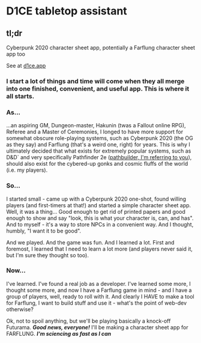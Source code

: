 # D1CE tabletop assistant

## tl;dr
 Cyberpunk 2020 character sheet app, potentially a Farflung character sheet app too

 See at [d1ce.app](https://d1ce.web.app/CP2020)

 ### I start a lot of things and time will come when they all merge into one finished, convenient, and useful app. This is where it all starts.

### As...

...an aspiring GM, Dungeon-master, Hakunin (twas a Fallout online RPG), Referee and a Master of Ceremonies, I longed to have more support for somewhat obscure role-playing systems, such as Cyberpunk 2020 (the OG as they say) and Farflung (that's a weird one, right) for years. This is why I ultimately decided that what exists for extremely popular systems, such as D&D` and very specifically Pathfinder 2e ([pathbuilder, I'm referring to you](https://pathbuilder2e.com/app.html)), should also exist for the cybered-up gonks and cosmic fluffs of the world (i.e. my players).

### So...

I started small - came up with a Cyberpunk 2020 one-shot, found willing players (and first-timers at that!) and started a simple character sheet app. Well, it was a thing... Good enough to get rid of printed papers and good enough to show and say "look, this is what your character is, can, and has". And to myself - it's a way to store NPCs in a convenient way. And I thought, humbly, "I want it to be good".

And we played. And the game was fun. And I learned a lot. First and foremost, I learned that I need to learn a lot more (and players never said it, but I'm sure they thought so too).

### Now...

I've learned. I've found a real job as a developer. I've learned some more, I thought some more, and now I have a Farflung game in mind - and I have a group of players, well, ready to roll with it. And clearly I HAVE to make a tool for Farflung, I want to build stuff and use it - what's the point of web-dev otherwise?

Ok, not to spoil anything, but we'll be playing basically a knock-off Futurama. ***Good news, everyone!*** I'll be making a character sheet app for FARFLUNG. ***I'm sciencing as fast as I can***
